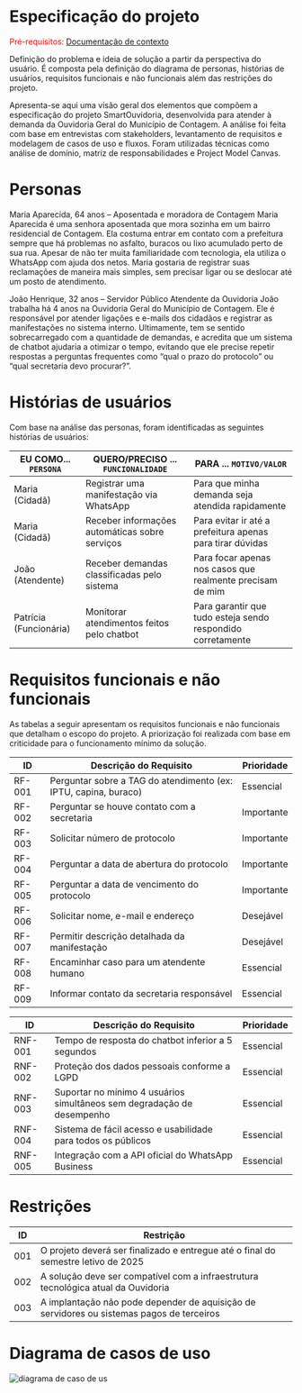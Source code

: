 # Especificação do projeto
<span style="color:red">Pré-requisitos: <a href="01-Contexto.md"> Documentação de contexto</a></span>

Definição do problema e ideia de solução a partir da perspectiva do usuário. É composta pela definição do diagrama de personas, histórias de usuários, requisitos funcionais e não funcionais além das restrições do projeto.

Apresenta-se aqui uma visão geral dos elementos que compõem a especificação do projeto SmartOuvidoria, desenvolvida para atender à demanda da Ouvidoria Geral do Município de Contagem. A análise foi feita com base em entrevistas com stakeholders, levantamento de requisitos e modelagem de casos de uso e fluxos. Foram utilizadas técnicas como análise de domínio, matriz de responsabilidades e Project Model Canvas.

# Personas
Maria Aparecida, 64 anos – Aposentada e moradora de Contagem
Maria Aparecida é uma senhora aposentada que mora sozinha em um bairro residencial de Contagem. Ela costuma entrar em contato com a prefeitura sempre que há problemas no asfalto, buracos ou lixo acumulado perto de sua rua. Apesar de não ter muita familiaridade com tecnologia, ela utiliza o WhatsApp com ajuda dos netos. Maria gostaria de registrar suas reclamações de maneira mais simples, sem precisar ligar ou se deslocar até um posto de atendimento.

João Henrique, 32 anos – Servidor Público Atendente da Ouvidoria
João trabalha há 4 anos na Ouvidoria Geral do Município de Contagem. Ele é responsável por atender ligações e e-mails dos cidadãos e registrar as manifestações no sistema interno. Ultimamente, tem se sentido sobrecarregado com a quantidade de demandas, e acredita que um sistema de chatbot ajudaria a otimizar o tempo, evitando que ele precise repetir respostas a perguntas frequentes como “qual o prazo do protocolo” ou “qual secretaria devo procurar?”.

# Histórias de usuários
Com base na análise das personas, foram identificadas as seguintes histórias de usuários:

| EU COMO... `PERSONA`   | QUERO/PRECISO ... `FUNCIONALIDADE`             | PARA ... `MOTIVO/VALOR`                                     |
| ---------------------- | ---------------------------------------------- | ----------------------------------------------------------- |
| Maria (Cidadã)         | Registrar uma manifestação via WhatsApp        | Para que minha demanda seja atendida rapidamente            |
| Maria (Cidadã)         | Receber informações automáticas sobre serviços | Para evitar ir até a prefeitura apenas para tirar dúvidas   |
| João (Atendente)       | Receber demandas classificadas pelo sistema    | Para focar apenas nos casos que realmente precisam de mim   |
| Patrícia (Funcionária) | Monitorar atendimentos feitos pelo chatbot     | Para garantir que tudo esteja sendo respondido corretamente |

# Requisitos funcionais e não funcionais

As tabelas a seguir apresentam os requisitos funcionais e não funcionais que detalham o escopo do projeto. A priorização foi realizada com base em criticidade para o funcionamento mínimo da solução.

| ID     | Descrição do Requisito                                          | Prioridade |
| ------ | --------------------------------------------------------------- | ---------- |
| RF-001 | Perguntar sobre a TAG do atendimento (ex: IPTU, capina, buraco) | Essencial  |
| RF-002 | Perguntar se houve contato com a secretaria                     | Importante |
| RF-003 | Solicitar número de protocolo                                   | Importante |
| RF-004 | Perguntar a data de abertura do protocolo                       | Importante |
| RF-005 | Perguntar a data de vencimento do protocolo                     | Importante |
| RF-006 | Solicitar nome, e-mail e endereço                               | Desejável  |
| RF-007 | Permitir descrição detalhada da manifestação                    | Desejável  |
| RF-008 | Encaminhar caso para um atendente humano                        | Essencial  |
| RF-009 | Informar contato da secretaria responsável                      | Essencial  |

| ID      | Descrição do Requisito                                                 | Prioridade |
| ------- | ---------------------------------------------------------------------- | ---------- |
| RNF-001 | Tempo de resposta do chatbot inferior a 5 segundos                     | Essencial  |
| RNF-002 | Proteção dos dados pessoais conforme a LGPD                            | Essencial  |
| RNF-003 | Suportar no mínimo 4 usuários simultâneos sem degradação de desempenho | Essencial  |
| RNF-004 | Sistema de fácil acesso e usabilidade para todos os públicos           | Essencial  |
| RNF-005 | Integração com a API oficial do WhatsApp Business                      | Essencial  |

# Restrições

| ID  | Restrição                                                                                 |
| --- | ----------------------------------------------------------------------------------------- |
| 001 | O projeto deverá ser finalizado e entregue até o final do semestre letivo de 2025         |
| 002 | A solução deve ser compatível com a infraestrutura tecnológica atual da Ouvidoria         |
| 003 | A implantação não pode depender de aquisição de servidores ou sistemas pagos de terceiros |

# Diagrama de casos de uso

![diagrama de caso de us](https://github.com/user-attachments/assets/a9f0efab-4a65-42c8-a2b8-e366c067e327)
